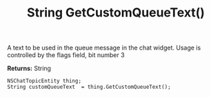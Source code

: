 ﻿---
uid: crmscript_ref_NSChatTopicEntity_GetCustomQueueText
title: String GetCustomQueueText()
intellisense: NSChatTopicEntity.GetCustomQueueText
keywords: NSChatTopicEntity, GetCustomQueueText
so.topic: reference
---

A text to be used in the queue message in the chat widget. Usage is controlled by the flags field, bit number 3

**Returns:** String


```crmscript
NSChatTopicEntity thing;
String customQueueText  = thing.GetCustomQueueText();
```


